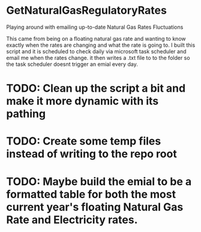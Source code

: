 # GetNaturalGasRegulatoryRates
Playing around with emailing up-to-date Natural Gas Rates Fluctuations

This came from being on a floating natural gas rate and wanting to know exactly when the rates are changing and what the rate is going to. I built this script and it is scheduled to check daily via microsoft task scheduler and email me when the rates change. it then writes a .txt file to to the folder so the task scheduler doesnt trigger an emial every day. 

# TODO: Clean up the script a bit and make it more dynamic with its pathing
# TODO: Create some temp files instead of writing to the repo root
# TODO: Maybe build the emial to be a formatted table for both the most current year's floating Natural Gas Rate and Electricity rates.
